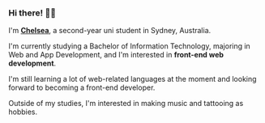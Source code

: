 ### Hi there! 👋🏻

I'm <u>**Chelsea**</u>, a second-year uni student in Sydney, Australia.

I'm currently studying a Bachelor of Information Technology, majoring in Web and App Development, and I'm interested in **front-end web development**.

I'm still learning a lot of web-related languages at the moment and looking forward to becoming a front-end developer.

Outside of my studies, I'm interested in making music and tattooing as hobbies.

<!--
**chelspark/chelspark** is a ✨ _special_ ✨ repository because its `README.md` (this file) appears on your GitHub profile.

Here are some ideas to get you started:

- 🔭 I’m currently working on ...
- 🌱 I’m currently learning ...
- 👯 I’m looking to collaborate on ...
- 🤔 I’m looking for help with ...
- 💬 Ask me about ...
- 📫 How to reach me: ...
- 😄 Pronouns: ...
- ⚡ Fun fact: ...
-->
